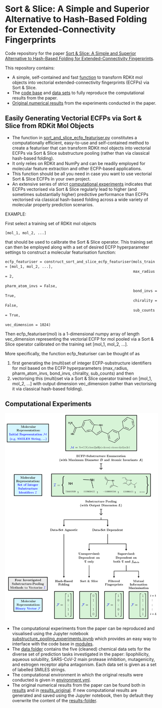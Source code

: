 # Sort & Slice: A Simple and Superior Alternative to Hash-Based Folding for Extended-Connectivity Fingerprints

Code repository for the paper [Sort & Slice: A Simple and Superior Alternative to Hash-Based Folding for Extended-Connectivity Fingerprints](https://arxiv.org/abs/2403.17954).

This repository contains:

* A simple, self-contained and fast [function](sort_and_slice_ecfp_featuriser.py) to transform RDKit mol objects into vectorial extended-connectivity fingerprints (ECFPs) via Sort & Slice.
* The [code base](modules) and [data sets](data) to fully reproduce the computational results from the paper.
* [Original numerical results](results) from the experiments conducted in the paper.



## Easily Generating Vectorial ECFPs via Sort & Slice from RDKit Mol Objects

* The function in [sort_and_slice_ecfp_featuriser.py](sort_and_slice_ecfp_featuriser.py) constitutes a computationally efficient, easy-to-use and self-contained method to create a featuriser that can transform RDKit mol objects into vectorial ECFPs via Sort & Slice substructure pooling (rather than via classical hash-based folding).
* It only relies on RDKit and NumPy and can be readily employed for molecular feature extraction and other ECFP-based applications.
* This function should be all you need in case you want to use vectorial Sort & Slice ECFPs in your own project.
* An extensive series of strict [computational experiments](https://arxiv.org/abs/2403.17954) indicates that ECFPs vectorised via Sort & Slice regularly lead to higher (and sometimes substantially higher) predictive performance than ECFPs vectorised via classical hash-based folding across a wide variety of molecular property prediction scenarios.


EXAMPLE:
    
First select a training set of RDKit mol objects 

    [mol_1, mol_2, ...] 
    
that should be used to calibrate the Sort & Slice operator. This training set can then be employed along with a set of desired ECFP hyperparameter settings to construct a molecular featurisation function:
    
    ecfp_featuriser = construct_sort_and_slice_ecfp_featuriser(mols_train = [mol_1, mol_2, ...], 
                                                               max_radius = 2, 
                                                               pharm_atom_invs = False, 
                                                               bond_invs = True, 
                                                               chirality = False, 
                                                               sub_counts = True, 
                                                               vec_dimension = 1024)
                                                               
Then ecfp_featuriser(mol) is a 1-dimensional numpy array of length vec_dimension representing the vectorial ECFP for mol pooled via a Sort & Slice operator calibrated on the training set [mol_1, mol_2, ...]. 

More specifically, the function ecfp_featuriser can be thought of as

1. first generating the (multi)set of integer ECFP-substructure identifiers for mol based on the ECFP hyperparameters (max_radius, pharm_atom_invs, bond_invs, chirality, sub_counts) and then
2. vectorising this (multi)set via a Sort & Slice operator trained on [mol_1, mol_2, ...] with output dimension vec_dimension (rather than vectorising it via classical hash-based folding).



## Computational Experiments

![Substructure Pooling Overview](/figures/sub_pool_methods_overview.png)

* The computational experiments from the paper can be reproduced and visualised using the Jupyter notebook [substructure_pooling_experiments.ipynb](substructure_pooling_experiments.ipynb) which provides an easy way to interface with the code base in [modules](modules).
* The [data folder](data) contains the five (cleaned) chemical data sets for the diverse set of prediction tasks investigated in the paper: lipophilicity, aqueous solubility, SARS-CoV-2 main protease inhibition, mutagenicity, and estrogen receptor alpha antagonism. Each data set is given as a set of labelled SMILES strings.
* The computational environment in which the original results were conducted is given in [environment.yml](environment.yml).
* The original numerical results from the paper can be found both in [results](results) and in [results_original](results_original). If new computational results are generated and saved using the Jupyter notebook, then by default they overwrite the content of the [results-folder](results).

